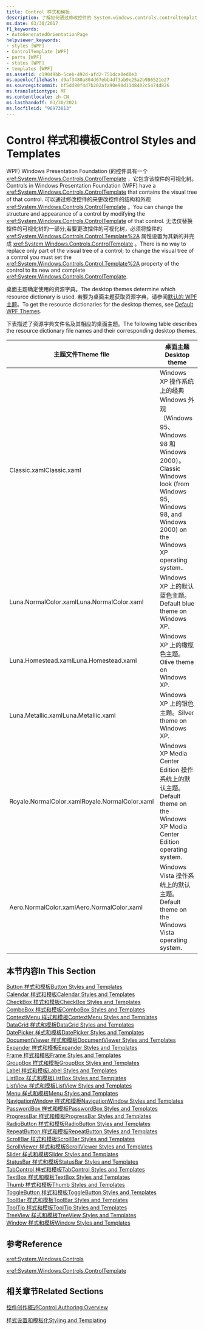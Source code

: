```yaml
---
title: Control 样式和模板
description: 了解如何通过修改控件的 System.windows.controls.controltemplate> 来更改 Windows Presentation Foundation 控件的结构和外观。
ms.date: 03/30/2017
f1_keywords:
- AutoGeneratedOrientationPage
helpviewer_keywords:
- styles [WPF]
- ControlTemplate [WPF]
- parts [WPF]
- states [WPF]
- templates [WPF]
ms.assetid: c19049bb-5ceb-492d-afd2-751dca0ed8e3
ms.openlocfilehash: d9af3480a804d67ebb4df3ab9e25a2b986521e27
ms.sourcegitcommit: bf5dd80f4d7b202afa90e90d1148402c5474d826
ms.translationtype: MT
ms.contentlocale: zh-CN
ms.lasthandoff: 03/30/2021
ms.locfileid: "96973813"
---
```

# <a name="control-styles-and-templates"></a><span data-ttu-id="674a4-103">Control 样式和模板</span><span class="sxs-lookup"><span data-stu-id="674a4-103">Control Styles and Templates</span></span>
<span data-ttu-id="674a4-104">WPF) Windows Presentation Foundation (的控件具有一个 <xref:System.Windows.Controls.ControlTemplate> ，它包含该控件的可视化树。</span><span class="sxs-lookup"><span data-stu-id="674a4-104">Controls in Windows Presentation Foundation (WPF) have a <xref:System.Windows.Controls.ControlTemplate> that contains the visual tree of that control.</span></span> <span data-ttu-id="674a4-105">可以通过修改控件的来更改控件的结构和外观 <xref:System.Windows.Controls.ControlTemplate> 。</span><span class="sxs-lookup"><span data-stu-id="674a4-105">You can change the structure and appearance of a control by modifying the <xref:System.Windows.Controls.ControlTemplate> of that control.</span></span> <span data-ttu-id="674a4-106">无法仅替换控件的可视化树的一部分;若要更改控件的可视化树，必须将控件的 <xref:System.Windows.Controls.Control.Template%2A> 属性设置为其新的并完成 <xref:System.Windows.Controls.ControlTemplate> 。</span><span class="sxs-lookup"><span data-stu-id="674a4-106">There is no way to replace only part of the visual tree of a control; to change the visual tree of a control you must set the <xref:System.Windows.Controls.Control.Template%2A> property of the control to its new and complete <xref:System.Windows.Controls.ControlTemplate>.</span></span>  
  
 <span data-ttu-id="674a4-107">桌面主题确定使用的资源字典。</span><span class="sxs-lookup"><span data-stu-id="674a4-107">The desktop themes determine which resource dictionary is used.</span></span> <span data-ttu-id="674a4-108">若要为桌面主题获取资源字典，请参阅[默认的 WPF 主题](https://github.com/Microsoft/WPF-Samples/tree/master/Graphics/2DTransforms)。</span><span class="sxs-lookup"><span data-stu-id="674a4-108">To get the resource dictionaries for the desktop themes, see [Default WPF Themes](https://github.com/Microsoft/WPF-Samples/tree/master/Graphics/2DTransforms).</span></span>  
  
 <span data-ttu-id="674a4-109">下表描述了资源字典文件名及其相应的桌面主题。</span><span class="sxs-lookup"><span data-stu-id="674a4-109">The following table describes the resource dictionary file names and their corresponding desktop themes.</span></span>  
  
|<span data-ttu-id="674a4-110">主题文件</span><span class="sxs-lookup"><span data-stu-id="674a4-110">Theme file</span></span>|<span data-ttu-id="674a4-111">桌面主题</span><span class="sxs-lookup"><span data-stu-id="674a4-111">Desktop theme</span></span>|  
|----------------|-------------------|  
|<span data-ttu-id="674a4-112">Classic.xaml</span><span class="sxs-lookup"><span data-stu-id="674a4-112">Classic.xaml</span></span>|<span data-ttu-id="674a4-113">Windows XP 操作系统上的经典 Windows 外观（Windows 95、Windows 98 和 Windows 2000）。</span><span class="sxs-lookup"><span data-stu-id="674a4-113">Classic Windows look (from Windows 95, Windows 98, and Windows 2000) on the Windows XP operating system..</span></span>|  
|<span data-ttu-id="674a4-114">Luna.NormalColor.xaml</span><span class="sxs-lookup"><span data-stu-id="674a4-114">Luna.NormalColor.xaml</span></span>|<span data-ttu-id="674a4-115">Windows XP 上的默认蓝色主题。</span><span class="sxs-lookup"><span data-stu-id="674a4-115">Default blue theme on Windows XP.</span></span>|  
|<span data-ttu-id="674a4-116">Luna.Homestead.xaml</span><span class="sxs-lookup"><span data-stu-id="674a4-116">Luna.Homestead.xaml</span></span>|<span data-ttu-id="674a4-117">Windows XP 上的橄榄色主题。</span><span class="sxs-lookup"><span data-stu-id="674a4-117">Olive theme on Windows XP.</span></span>|  
|<span data-ttu-id="674a4-118">Luna.Metallic.xaml</span><span class="sxs-lookup"><span data-stu-id="674a4-118">Luna.Metallic.xaml</span></span>|<span data-ttu-id="674a4-119">Windows XP 上的银色主题。</span><span class="sxs-lookup"><span data-stu-id="674a4-119">Silver theme on Windows XP.</span></span>|  
|<span data-ttu-id="674a4-120">Royale.NormalColor.xaml</span><span class="sxs-lookup"><span data-stu-id="674a4-120">Royale.NormalColor.xaml</span></span>|<span data-ttu-id="674a4-121">Windows XP Media Center Edition 操作系统上的默认主题。</span><span class="sxs-lookup"><span data-stu-id="674a4-121">Default theme on the Windows XP Media Center Edition operating system.</span></span>|  
|<span data-ttu-id="674a4-122">Aero.NormalColor.xaml</span><span class="sxs-lookup"><span data-stu-id="674a4-122">Aero.NormalColor.xaml</span></span>|<span data-ttu-id="674a4-123">Windows Vista 操作系统上的默认主题。</span><span class="sxs-lookup"><span data-stu-id="674a4-123">Default theme on the Windows Vista operating system.</span></span>|  
  
## <a name="in-this-section"></a><span data-ttu-id="674a4-124">本节内容</span><span class="sxs-lookup"><span data-stu-id="674a4-124">In This Section</span></span>  
 [<span data-ttu-id="674a4-125">Button 样式和模板</span><span class="sxs-lookup"><span data-stu-id="674a4-125">Button Styles and Templates</span></span>](button-styles-and-templates.md)  
 [<span data-ttu-id="674a4-126">Calendar 样式和模板</span><span class="sxs-lookup"><span data-stu-id="674a4-126">Calendar Styles and Templates</span></span>](calendar-styles-and-templates.md)  
 [<span data-ttu-id="674a4-127">CheckBox 样式和模板</span><span class="sxs-lookup"><span data-stu-id="674a4-127">CheckBox Styles and Templates</span></span>](checkbox-styles-and-templates.md)  
 [<span data-ttu-id="674a4-128">ComboBox 样式和模板</span><span class="sxs-lookup"><span data-stu-id="674a4-128">ComboBox Styles and Templates</span></span>](combobox-styles-and-templates.md)  
 [<span data-ttu-id="674a4-129">ContextMenu 样式和模板</span><span class="sxs-lookup"><span data-stu-id="674a4-129">ContextMenu Styles and Templates</span></span>](contextmenu-styles-and-templates.md)  
 [<span data-ttu-id="674a4-130">DataGrid 样式和模板</span><span class="sxs-lookup"><span data-stu-id="674a4-130">DataGrid Styles and Templates</span></span>](datagrid-styles-and-templates.md)  
 [<span data-ttu-id="674a4-131">DatePicker 样式和模板</span><span class="sxs-lookup"><span data-stu-id="674a4-131">DatePicker Styles and Templates</span></span>](datepicker-styles-and-templates.md)  
 [<span data-ttu-id="674a4-132">DocumentViewer 样式和模板</span><span class="sxs-lookup"><span data-stu-id="674a4-132">DocumentViewer Styles and Templates</span></span>](documentviewer-styles-and-templates.md)  
 [<span data-ttu-id="674a4-133">Expander 样式和模板</span><span class="sxs-lookup"><span data-stu-id="674a4-133">Expander Styles and Templates</span></span>](expander-styles-and-templates.md)  
 [<span data-ttu-id="674a4-134">Frame 样式和模板</span><span class="sxs-lookup"><span data-stu-id="674a4-134">Frame Styles and Templates</span></span>](frame-styles-and-templates.md)  
 [<span data-ttu-id="674a4-135">GroupBox 样式和模板</span><span class="sxs-lookup"><span data-stu-id="674a4-135">GroupBox Styles and Templates</span></span>](groupbox-styles-and-templates.md)  
 [<span data-ttu-id="674a4-136">Label 样式和模板</span><span class="sxs-lookup"><span data-stu-id="674a4-136">Label Styles and Templates</span></span>](label-styles-and-templates.md)  
 [<span data-ttu-id="674a4-137">ListBox 样式和模板</span><span class="sxs-lookup"><span data-stu-id="674a4-137">ListBox Styles and Templates</span></span>](listbox-styles-and-templates.md)  
 [<span data-ttu-id="674a4-138">ListView 样式和模板</span><span class="sxs-lookup"><span data-stu-id="674a4-138">ListView Styles and Templates</span></span>](listview-styles-and-templates.md)  
 [<span data-ttu-id="674a4-139">Menu 样式和模板</span><span class="sxs-lookup"><span data-stu-id="674a4-139">Menu Styles and Templates</span></span>](menu-styles-and-templates.md)  
 [<span data-ttu-id="674a4-140">NavigationWindow 样式和模板</span><span class="sxs-lookup"><span data-stu-id="674a4-140">NavigationWindow Styles and Templates</span></span>](navigationwindow-styles-and-templates.md)  
 [<span data-ttu-id="674a4-141">PasswordBox 样式和模板</span><span class="sxs-lookup"><span data-stu-id="674a4-141">PasswordBox Styles and Templates</span></span>](passwordbox-styles-and-templates.md)  
 [<span data-ttu-id="674a4-142">ProgressBar 样式和模板</span><span class="sxs-lookup"><span data-stu-id="674a4-142">ProgressBar Styles and Templates</span></span>](progressbar-styles-and-templates.md)  
 [<span data-ttu-id="674a4-143">RadioButton 样式和模板</span><span class="sxs-lookup"><span data-stu-id="674a4-143">RadioButton Styles and Templates</span></span>](radiobutton-styles-and-templates.md)  
 [<span data-ttu-id="674a4-144">RepeatButton 样式和模板</span><span class="sxs-lookup"><span data-stu-id="674a4-144">RepeatButton Styles and Templates</span></span>](repeatbutton-styles-and-templates.md)  
 [<span data-ttu-id="674a4-145">ScrollBar 样式和模板</span><span class="sxs-lookup"><span data-stu-id="674a4-145">ScrollBar Styles and Templates</span></span>](scrollbar-styles-and-templates.md)  
 [<span data-ttu-id="674a4-146">ScrollViewer 样式和模板</span><span class="sxs-lookup"><span data-stu-id="674a4-146">ScrollViewer Styles and Templates</span></span>](scrollviewer-styles-and-templates.md)  
 [<span data-ttu-id="674a4-147">Slider 样式和模板</span><span class="sxs-lookup"><span data-stu-id="674a4-147">Slider Styles and Templates</span></span>](slider-styles-and-templates.md)  
 [<span data-ttu-id="674a4-148">StatusBar 样式和模板</span><span class="sxs-lookup"><span data-stu-id="674a4-148">StatusBar Styles and Templates</span></span>](statusbar-styles-and-templates.md)  
 [<span data-ttu-id="674a4-149">TabControl 样式和模板</span><span class="sxs-lookup"><span data-stu-id="674a4-149">TabControl Styles and Templates</span></span>](tabcontrol-styles-and-templates.md)  
 [<span data-ttu-id="674a4-150">TextBox 样式和模板</span><span class="sxs-lookup"><span data-stu-id="674a4-150">TextBox Styles and Templates</span></span>](textbox-styles-and-templates.md)  
 [<span data-ttu-id="674a4-151">Thumb 样式和模板</span><span class="sxs-lookup"><span data-stu-id="674a4-151">Thumb Styles and Templates</span></span>](thumb-styles-and-templates.md)  
 [<span data-ttu-id="674a4-152">ToggleButton 样式和模板</span><span class="sxs-lookup"><span data-stu-id="674a4-152">ToggleButton Styles and Templates</span></span>](togglebutton-styles-and-templates.md)  
 [<span data-ttu-id="674a4-153">ToolBar 样式和模板</span><span class="sxs-lookup"><span data-stu-id="674a4-153">ToolBar Styles and Templates</span></span>](toolbar-styles-and-templates.md)  
 [<span data-ttu-id="674a4-154">ToolTip 样式和模板</span><span class="sxs-lookup"><span data-stu-id="674a4-154">ToolTip Styles and Templates</span></span>](tooltip-styles-and-templates.md)  
 [<span data-ttu-id="674a4-155">TreeView 样式和模板</span><span class="sxs-lookup"><span data-stu-id="674a4-155">TreeView Styles and Templates</span></span>](treeview-styles-and-templates.md)  
 [<span data-ttu-id="674a4-156">Window 样式和模板</span><span class="sxs-lookup"><span data-stu-id="674a4-156">Window Styles and Templates</span></span>](window-styles-and-templates.md)  
  
## <a name="reference"></a><span data-ttu-id="674a4-157">参考</span><span class="sxs-lookup"><span data-stu-id="674a4-157">Reference</span></span>  
 <xref:System.Windows.Controls>  
  
 <xref:System.Windows.Controls.ControlTemplate>  
  
## <a name="related-sections"></a><span data-ttu-id="674a4-158">相关章节</span><span class="sxs-lookup"><span data-stu-id="674a4-158">Related Sections</span></span>  
 [<span data-ttu-id="674a4-159">控件创作概述</span><span class="sxs-lookup"><span data-stu-id="674a4-159">Control Authoring Overview</span></span>](control-authoring-overview.md)  
  
 [<span data-ttu-id="674a4-160">样式设置和模板化</span><span class="sxs-lookup"><span data-stu-id="674a4-160">Styling and Templating</span></span>](/dotnet/desktop-wpf/fundamentals/styles-templates-overview)
